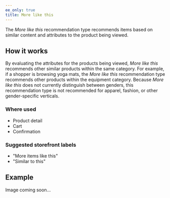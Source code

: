 ```yaml
---
ee_only: true
title: More like this
---
```


The _More like this_ recommendation type recommends items based on similar content and attributes to the product being viewed.

## How it works

By evaluating the attributes for the products being viewed, _More like this_ recommends other similar products within the same category. For example, if a shopper is browsing yoga mats, the _More like this_ recommendation type recommends other products within the equipment category. Because _More like this_ does not currently distinguish between genders, this recommendation type is not recommended for apparel, fashion, or other gender-specific verticals.

### Where used

-  Product detail
-  Cart
-  Confirmation

### Suggested storefront labels

-  "More items like this"
-  "Similar to this"

## Example

Image coming soon...
